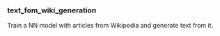 ### text_fom_wiki_generation
Train a NN model with articles from Wikipedia and generate text from it.
